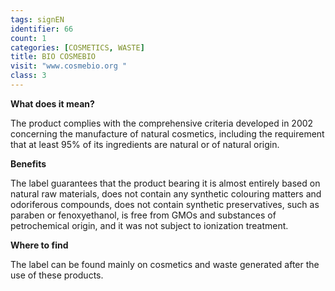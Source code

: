 ```yaml
---
tags: signEN
identifier: 66
count: 1
categories: [COSMETICS, WASTE]
title: BIO COSMEBIO 
visit: "www.cosmebio.org "
class: 3
---
```

**What does it mean?**

The product complies with the comprehensive criteria developed in 2002 concerning the manufacture of natural cosmetics, including the requirement that at least 95% of its ingredients are natural or of natural origin.

**Benefits**

The label guarantees that the product bearing it is almost entirely based on natural raw materials, does not contain any synthetic colouring matters and odoriferous compounds, does not contain synthetic preservatives, such as paraben or fenoxyethanol, is free from GMOs and substances of petrochemical origin, and it was not subject to ionization treatment.

**Where to find**

The label can be found mainly on cosmetics and waste generated after the use of these products.